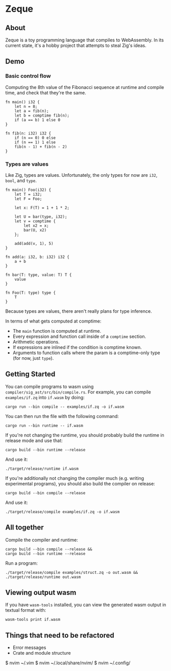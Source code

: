 # Zeque

## About

Zeque is a toy programming language that compiles to WebAssembly.
In its current state, it's a hobby project that attempts to steal Zig's ideas.

## Demo

### Basic control flow

Computing the 8th value of the Fibonacci sequence at runtime and compile time, and check that they're the same.
```
fn main() i32 {
    let n = 8;
    let a = fib(n);
    let b = comptime fib(n);
    if (a == b) 1 else 0
}

fn fib(n: i32) i32 {
    if (n == 0) 0 else
    if (n == 1) 1 else
    fib(n - 1) + fib(n - 2)
}
```

### Types are values

Like Zig, types are values. Unfortunately, the only types for now are `i32`, `bool`, and `type`.
```
fn main() Foo(i32) {
    let T = i32;
    let F = Foo;

    let x: F(T) = 1 + 1 * 2;

    let U = bar(type, i32);
    let v = comptime {
        let x2 = x;
        bar(U, x2)
    };

    add(add(v, 1), 5)
}

fn add(a: i32, b: i32) i32 {
    a + b
}

fn bar(T: type, value: T) T {
    value
}

fn Foo(T: type) type {
    T
}
```

Because types are values, there aren't really plans for type inference.

In terms of what gets computed at comptime:
* The `main` function is computed at runtime.
* Every expression and function call inside of a `comptime` section.
* Arithmetic operations.
* If expressions are inlined if the condition is comptime known.
* Arguments to function calls where the param is a comptime-only type (for now, just `type`).


## Getting Started

You can compile programs to wasm using `compiler/sig_ast/src/bin/compile.rs`.
For example, you can compile `examples/if.zq` into `if.wasm` by doing:
```
cargo run --bin compile -- examples/if.zq -o if.wasm
```

You can then run the file with the following command:
```
cargo run --bin runtime -- if.wasm
```

If you're not changing the runtime, you should probably build the runtime in release mode and use that:
```
cargo build --bin runtime --release
```

And use it:
```
./target/release/runtime if.wasm
```

If you're additionally not changing the compiler much (e.g. writing experimental programs), you should also build the compiler on release:
```
cargo build --bin compile --release
```

And use it:
```
./target/release/compile examples/if.zq -o if.wasm
```

## All together

Compile the compiler and runtime:
```
cargo build --bin compile --release &&
cargo build --bin runtime --release
```

Run a program:
```
./target/release/compile examples/struct.zq -o out.wasm &&
./target/release/runtime out.wasm
```

## Viewing output wasm

If you have `wasm-tools` installed, you can view the generated wasm output in textual format with:
```
wasm-tools print if.wasm
```

## Things that need to be refactored

* Error messages
* Crate and module structure

$ nvim ~/.vim
$ nvim ~/.local/share/nvim/
$ nvim ~/.config/
